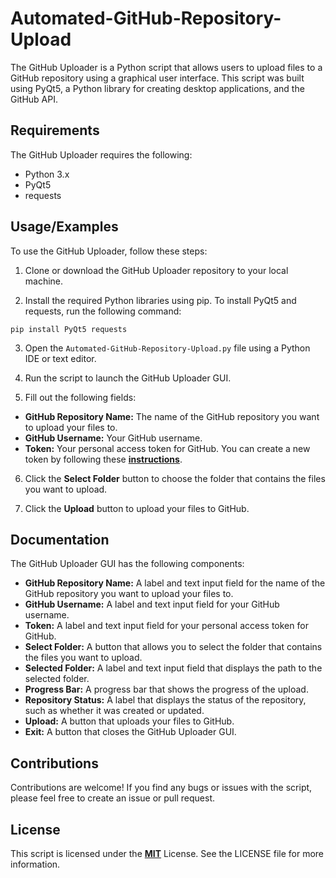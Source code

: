 # Automated-GitHub-Repository-Upload

The GitHub Uploader is a Python script that allows users to upload files to a GitHub repository using a graphical user interface. This script was built using PyQt5, a Python library for creating desktop applications, and the GitHub API.


## Requirements

The GitHub Uploader requires the following:

* Python 3.x
* PyQt5
* requests


## Usage/Examples

To use the GitHub Uploader, follow these steps:

1. Clone or download the GitHub Uploader repository to your local machine.

2. Install the required Python libraries using pip. To install PyQt5 and requests, run the following command:

```
pip install PyQt5 requests
```
3. Open the `Automated-GitHub-Repository-Upload.py` file using a Python IDE or text editor.

4. Run the script to launch the GitHub Uploader GUI.

5. Fill out the following fields:

* **GitHub Repository Name:** The name of the GitHub repository you want to upload your files to.
* **GitHub Username:** Your GitHub username.
* **Token:** Your personal access token for GitHub. You can create a new token by following these [**instructions**](https://docs.github.com/en/authentication/keeping-your-account-and-data-secure/creating-a-personal-access-token).

6. Click the **Select Folder** button to choose the folder that contains the files you want to upload.

7. Click the **Upload** button to upload your files to GitHub.



## Documentation

The GitHub Uploader GUI has the following components:

* **GitHub Repository Name:** A label and text input field for the name of the GitHub repository you want to upload your files to.
* **GitHub Username:** A label and text input field for your GitHub username.
* **Token:** A label and text input field for your personal access token for GitHub.
* **Select Folder:** A button that allows you to select the folder that contains the files you want to upload.
* **Selected Folder:** A label and text input field that displays the path to the selected folder.
* **Progress Bar:** A progress bar that shows the progress of the upload.
* **Repository Status:** A label that displays the status of the repository, such as whether it was created or updated.
* **Upload:** A button that uploads your files to GitHub.
* **Exit:** A button that closes the GitHub Uploader GUI.


## Contributions

Contributions are welcome! If you find any bugs or issues with the script, please feel free to create an issue or pull request.


## License

This script is licensed under the [**MIT**](https://choosealicense.com/licenses/mit/) License. See the LICENSE file for more information.




